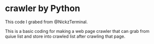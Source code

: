 # crawler by Python 

This code I grabed from @NickzTerminal.

This is a basic coding for making a web page crawler that can grab from quiue list and store into crawled list after crawling that page. 
